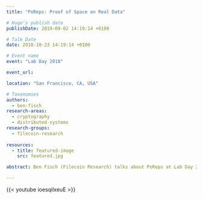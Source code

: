 ```yaml
---
title: "PoReps: Proof of Space on Real Data"

# Hugo's publish date
publishDate: 2019-09-02 14:19:14 +0100

# Talk Date
date: 2018-10-23 14:19:14 +0100

# Event name
event: "Lab Day 2018"

event_url:

location: "San Francisco, CA, USA"

# Taxonomies
authors:
  - ben-fisch
research-areas:
  - cryptography
  - distributed-systems
research-groups:
  - filecoin-research
  
resources:
  - title: featured-image
    src: featured.jpg

abstract: Ben Fisch (Filecoin Research) talks about PoReps at Lab Day 2018.

---
```


{{< youtube ioesqilxeuE >}}
